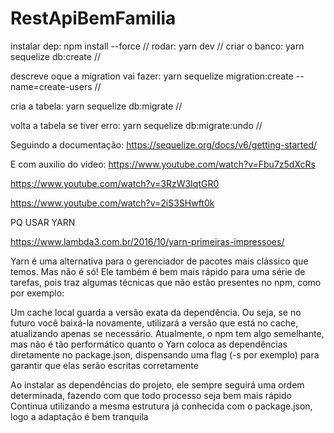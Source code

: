 # RestApiBemFamilia

instalar dep: npm install --force //
rodar: yarn dev //
criar o banco: yarn sequelize db:create //

descreve oque a migration vai fazer: yarn sequelize migration:create --name=create-users // 

cria a tabela: yarn sequelize db:migrate //

volta a tabela se tiver erro: yarn sequelize db:migrate:undo //

Seguindo a documentação: https://sequelize.org/docs/v6/getting-started/

E com auxilio do video: https://www.youtube.com/watch?v=Fbu7z5dXcRs

https://www.youtube.com/watch?v=3RzW3IqtGR0

https://www.youtube.com/watch?v=2iS3SHwft0k

PQ USAR YARN 

https://www.lambda3.com.br/2016/10/yarn-primeiras-impressoes/

Yarn é uma alternativa para o gerenciador de pacotes mais clássico que temos. Mas não é só! Ele também é bem mais rápido para uma série de tarefas, pois traz algumas técnicas que não estão presentes no npm, como por exemplo:

Um cache local guarda a versão exata da dependência. 
Ou seja, se no futuro você baixá-la novamente, utilizará a versão que está no cache, atualizando apenas se necessário. 
Atualmente, o npm tem algo semelhante, mas não é tão performático quanto o Yarn coloca as dependências diretamente no package.json, dispensando uma flag (-s por exemplo) para garantir que elas serão escritas corretamente
<div/>
Ao instalar as dependências do projeto, ele sempre seguirá uma ordem determinada, fazendo com que todo processo seja bem mais rápido
Continua utilizando a mesma estrutura já conhecida com o package.json, logo a adaptação é bem tranquila
